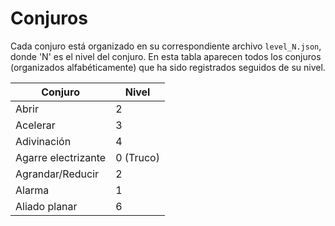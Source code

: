 # Conjuros

Cada conjuro está organizado en su correspondiente archivo `level_N.json`, donde 'N' es el nivel del conjuro.
En esta tabla aparecen todos los conjuros (organizados alfabéticamente) que ha sido registrados seguidos de su nivel.

| **Conjuro** | **Nivel** |
| --- | --- |
| Abrir | 2 |
| Acelerar | 3 |
| Adivinación | 4 |
| Agarre electrizante | 0 (Truco) |
| Agrandar/Reducir | 2 |
| Alarma | 1 |
| Aliado planar | 6 |
